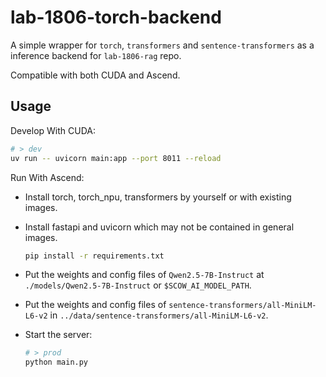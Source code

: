 # lab-1806-torch-backend

A simple wrapper for `torch`, `transformers` and `sentence-transformers` as a inference backend for `lab-1806-rag` repo.

Compatible with both CUDA and Ascend.

## Usage

Develop With CUDA:

```bash
# > dev
uv run -- uvicorn main:app --port 8011 --reload
```

Run With Ascend:

- Install torch, torch_npu, transformers by yourself or with existing images.
- Install fastapi and uvicorn which may not be contained in general images.

  ```bash
  pip install -r requirements.txt
  ```

- Put the weights and config files of `Qwen2.5-7B-Instruct` at `./models/Qwen2.5-7B-Instruct` or `$SCOW_AI_MODEL_PATH`.
- Put the weights and config files of `sentence-transformers/all-MiniLM-L6-v2` in `../data/sentence-transformers/all-MiniLM-L6-v2`.
- Start the server:

  ```bash
  # > prod
  python main.py
  ```
